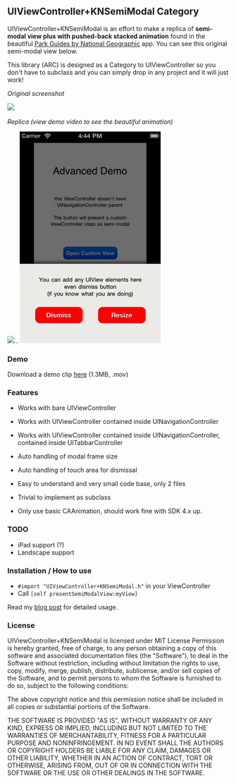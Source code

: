 ## UIViewController+KNSemiModal Category

UIViewController+KNSemiModal is an effort to make a replica of **semi-modal view plus with pushed-back stacked animation** found in the beautiful [Park Guides by National Geographic](http://itunes.apple.com/us/app/national-parks-by-national/id518426085?mt=8) app. You can see this original semi-modal view below.

This library (ARC) is designed as a Category to UIViewController so you don't have to subclass and you can simply drop in any project and it will just work!

*Original screenshot*

<img src="https://github.com/kentnguyen/KNSemiModalViewController/blob/master/Docs/original.png?raw=true" />

*Replica (view demo video to see the beautiful animation)*

<img src="https://github.com/kentnguyen/KNSemiModalViewController/blob/master/Docs/ss1.png?raw=true" /> . <img src="https://github.com/kentnguyen/KNSemiModalViewController/blob/master/Docs/ss2.png?raw=true" />

### Demo

Download a demo clip [here](https://github.com/kentnguyen/KNSemiModalViewController/blob/master/Docs/KNSemiModalDemo.mov?raw=true) (1.3MB, .mov)

### Features
* Works with bare UIViewController
* Works with UIViewController contained inside UINavigationController
* Works with UIViewController contained inside UINavigationController, contained inside UITabbarController
* Auto handling of modal frame size
* Auto handling of touch area for dismissal

* Easy to understand and very small code base, only 2 files
* Trivial to implement as subclass
* Only use basic CAAnimation, should work fine with SDK 4.x up.

### TODO
* iPad support (?)
* Landscape support

### Installation / How to use
* `#import "UIViewController+KNSemiModal.h"` in your ViewController
* Call `[self presentSemiModalView:myView]`

Read my [blog post](http://bit.ly/IK7UVV) for detailed usage.

### License

UIViewController+KNSemiModal is licensed under MIT License
Permission is hereby granted, free of charge, to any person obtaining a copy
of this software and associated documentation files (the "Software"), to deal
in the Software without restriction, including without limitation the rights
to use, copy, modify, merge, publish, distribute, sublicense, and/or sell
copies of the Software, and to permit persons to whom the Software is
furnished to do so, subject to the following conditions:

The above copyright notice and this permission notice shall be included in
all copies or substantial portions of the Software.

THE SOFTWARE IS PROVIDED "AS IS", WITHOUT WARRANTY OF ANY KIND, EXPRESS OR
IMPLIED, INCLUDING BUT NOT LIMITED TO THE WARRANTIES OF MERCHANTABILITY,
FITNESS FOR A PARTICULAR PURPOSE AND NONINFRINGEMENT. IN NO EVENT SHALL THE
AUTHORS OR COPYRIGHT HOLDERS BE LIABLE FOR ANY CLAIM, DAMAGES OR OTHER
LIABILITY, WHETHER IN AN ACTION OF CONTRACT, TORT OR OTHERWISE, ARISING FROM,
OUT OF OR IN CONNECTION WITH THE SOFTWARE OR THE USE OR OTHER DEALINGS IN
THE SOFTWARE.
